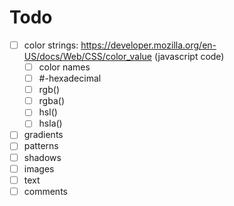 # Todo

- [ ] color strings: https://developer.mozilla.org/en-US/docs/Web/CSS/color_value (javascript code)
    - [ ] color names
    - [ ] #-hexadecimal
    - [ ] rgb()
    - [ ] rgba()
    - [ ] hsl()
    - [ ] hsla()
- [ ] gradients
- [ ] patterns
- [ ] shadows
- [ ] images
- [ ] text
- [ ] comments
